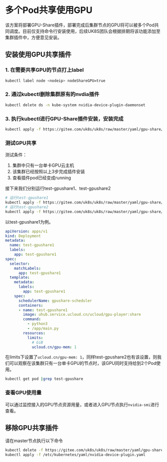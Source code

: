 # 多个Pod共享使用GPU

该方案将部署GPU-Share插件，部署完成后集群节点的GPU将可以被多个Pod共同调度。目前仅支持命令行安装使用，后续UK8S团队会根据排期将该功能添加至集群插件中，方便意见安装。

## 安装使用GPU共享插件

### 1. 在需要共享GPU的节点打上label

```bash
kubectl label node <nodeip> nodeShareGPU=true
```

### 2. 通过kubectl删除集群原有的nvdia插件

```bash
kubectl delete ds -n kube-system nvidia-device-plugin-daemonset
```

### 3. 执行kubectl进行GPU-Share插件安装，安装完成

```bash
kubectl apply -f https://gitee.com/uk8s/uk8s/raw/master/yaml/gpu-share/1.0.0.yml
```

### 测试GPU共享

测试条件：
1. 集群中只有一台单卡GPU云主机
2. 该集群已经按照以上3步完成插件安装
3. 查看插件pod已经变成running

接下来我们分别运行test-gpushare1、test-gpushare2


```bash
# 运行test-gpushare1
kubectl apply -f https://gitee.com/uk8s/uk8s/raw/master/yaml/gpu-share/test-gpushare1.yaml
# 运行test-gpushare2
kubectl apply -f https://gitee.com/uk8s/uk8s/raw/master/yaml/gpu-share/test-gpushare2.yaml
```

以test-gpushare1为例。

```yaml
apiVersion: apps/v1
kind: Deployment
metadata:
  name: test-gpushare1
  labels:
    app: test-gpushare1
spec:
  selector:
    matchLabels:
      app: test-gpushare1
  template:
    metadata:
      labels:
        app: test-gpushare1
    spec:
      schedulerName: gpushare-scheduler
      containers:
      - name: test-gpushare1
        image: uhub.service.ucloud.cn/ucloud/gpu-player:share
        command:
          - python3
          - /app/main.py
        resources:
          limits:
            # GiB
            ucloud.cn/gpu-mem: 1
```

在limits下设置了`ucloud.cn/gpu-mem: 1`，同样test-gpushare2也有该设置，则我们可以观察在该集群只有一台单卡GPU的节点时，该GPU同时支持给到2个Pod使用。

```bash
kubectl get pod |grep test-gpushare
```

### 查看GPU使用量

可以通过监控接入的GPU节点资源用量，或者进入GPU节点执行`nvidia-smi`进行查看。

## 移除GPU共享插件

请在master节点执行以下命令

```bash
kubectl delete -f https://gitee.com/uk8s/uk8s/raw/master/yaml/gpu-share/1.0.0.yml
kubectl apply -f /etc/kubernetes/yaml/nvidia-device-plugin.yaml
```
